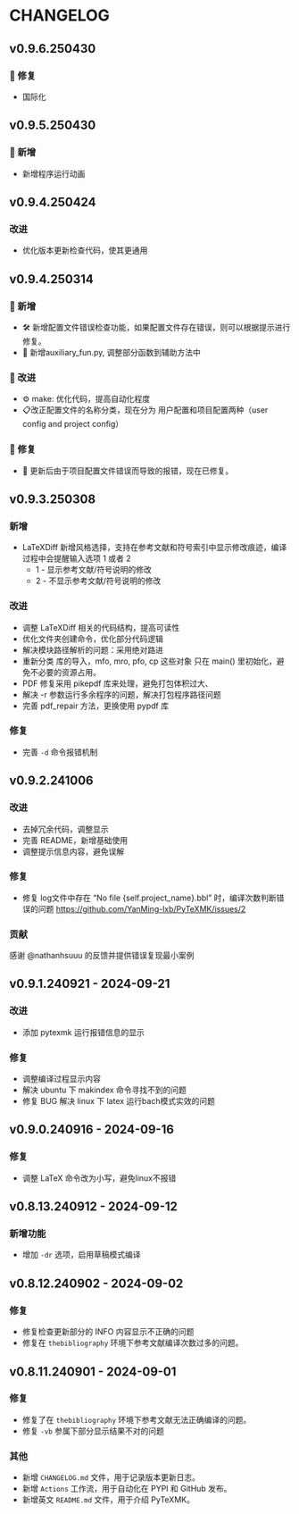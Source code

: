 <!--
 *  =======================================================================
 *  ····Y88b···d88P················888b·····d888·d8b·······················
 *  ·····Y88b·d88P·················8888b···d8888·Y8P·······················
 *  ······Y88o88P··················88888b·d88888···························
 *  ·······Y888P··8888b···88888b···888Y88888P888·888·88888b·····d88b·······
 *  ········888······"88b·888·"88b·888·Y888P·888·888·888·"88b·d88P"88b·····
 *  ········888···d888888·888··888·888··Y8P··888·888·888··888·888··888·····
 *  ········888··888··888·888··888·888···"···888·888·888··888·Y88b·888·····
 *  ········888··"Y888888·888··888·888·······888·888·888··888··"Y88888·····
 *  ·······························································888·····
 *  ··························································Y8b·d88P·····
 *  ···························································"Y88P"······
 *  =======================================================================
 * 
 *  -----------------------------------------------------------------------
 * Author       : 焱铭
 * Date         : 2024-09-01 19:38:56 +0800
 * LastEditTime : 2025-04-30 19:56:46 +0800
 * Github       : https://github.com/YanMing-lxb/
 * FilePath     : /PyTeXMK/CHANGELOG.md
 * Description  : 
 *  -----------------------------------------------------------------------
 -->

# CHANGELOG

<!-- ### 新增功能
- 添加了对新文件格式的支持。
- 增加了自动保存功能，防止数据丢失。

### 改进
- 优化了代码结构，提升了运行效率。
- 改进了用户界面，使其更加直观易用。

### 修复
- 修复了在特定情况下程序崩溃的问题。
- 修正了若干已知的bug。

### 其他
- 新增 CHANGELOG.md 文件，用于记录版本更新日志。
 -->

## v0.9.6.250430

### 🐛 修复

- 国际化

## v0.9.5.250430

### 🎉 新增

- 新增程序运行动画

## v0.9.4.250424

### 改进

- 优化版本更新检查代码，使其更通用


## v0.9.4.250314

### 🎉 新增

- 🛠 新增配置文件错误检查功能，如果配置文件存在错误，则可以根据提示进行修复。
- 📂 新增auxiliary_fun.py, 调整部分函数到辅助方法中


### 🚀 改进

- ⚙ make: 优化代码，提高自动化程度
- 📋改正配置文件的名称分类，现在分为 用户配置和项目配置两种（user config and project config）


### 🐛 修复

- 🔧 更新后由于项目配置文件错误而导致的报错，现在已修复。

## v0.9.3.250308

### 新增

- LaTeXDiff 新增风格选择，支持在参考文献和符号索引中显示修改痕迹，编译过程中会提醒输入选项 1 或者 2
  - 1 - 显示参考文献/符号说明的修改
  - 2 - 不显示参考文献/符号说明的修改

### 改进

- 调整 LaTeXDiff 相关的代码结构，提高可读性
- 优化文件夹创建命令，优化部分代码逻辑
- 解决模块路径解析的问题：采用绝对路进
- 重新分类 库的导入，mfo, mro, pfo, cp 这些对象 只在 main() 里初始化，避免不必要的资源占用。
- PDF 修复采用 pikepdf 库来处理，避免打包体积过大、
- 解决 -r 参数运行多余程序的问题，解决打包程序路径问题
- 完善 pdf_repair 方法，更换使用 pypdf 库

### 修复

- 完善 `-d` 命令报错机制

## v0.9.2.241006

### 改进

- 去掉冗余代码，调整显示
- 完善 README，新增基础使用
- 调整提示信息内容，避免误解

### 修复

- 修复 log文件中存在 “No file {self.project_name}.bbl” 时，编译次数判断错误的问题 https://github.com/YanMing-lxb/PyTeXMK/issues/2

### 贡献

感谢 @nathanhsuuu 的反馈并提供错误复现最小案例

## v0.9.1.240921 - 2024-09-21

### 改进

- 添加 pytexmk 运行报错信息的显示

### 修复

- 调整编译过程显示内容
- 解决 ubuntu 下 makindex 命令寻找不到的问题
- 修复 BUG 解决 linux 下 latex 运行bach模式实效的问题

## v0.9.0.240916 - 2024-09-16

### 修复

- 调整 LaTeX 命令改为小写，避免linux不报错

## v0.8.13.240912 - 2024-09-12

### 新增功能

- 增加 `-dr` 选项，启用草稿模式编译

## v0.8.12.240902 - 2024-09-02

### 修复

- 修复检查更新部分的 INFO 内容显示不正确的问题
- 修复在 `thebibliography` 环境下参考文献编译次数过多的问题。

## v0.8.11.240901 - 2024-09-01

### 修复

- 修复了在 `thebibliography` 环境下参考文献无法正确编译的问题。
- 修复 `-vb` 参属下部分显示结果不对的问题

### 其他

- 新增 `CHANGELOG.md` 文件，用于记录版本更新日志。
- 新增 `Actions` 工作流，用于自动化在 PYPI 和 GitHub 发布。
- 新增英文 `README.md` 文件，用于介绍 PyTeXMK。
